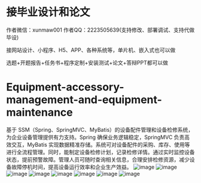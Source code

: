 # 接毕业设计和论文
作者微信：xunmaw001  作者QQ：2223505639(支持修改、部署调试、支持代做毕设)

接网站设计、小程序、H5、APP、各种系统等，单片机、嵌入式也可以做

选题+开题报告+任务书+程序定制+安装测试+论文+答辩PPT都可以做
# Equipment-accessory-management-and-equipment-maintenance
基于 SSM（Spring、SpringMVC、MyBatis）的设备配件管理和设备检修系统，为企业设备管理提供有力支持。Spring 确保业务逻辑稳定，SpringMVC 负责高效交互，MyBatis 实现数据精准存储。系统可对设备配件的采购、库存、使用等进行全流程管理。同时，能制定设备检修计划，记录检修详情。通过实时监控设备状态，提前预警故障。管理人员可随时查询相关信息，合理安排检修资源，减少设备故障停机时间，提高设备运行效率和企业生产效益。 
![image](https://github.com/user-attachments/assets/d66a6884-6573-4db9-b5dc-568a2c6ff10a)
![image](https://github.com/user-attachments/assets/5a7af8b2-bcc2-41e4-91e5-d9acf705c236)
![image](https://github.com/user-attachments/assets/46538dff-d8bc-4b39-97b8-5b22a406f161)
![image](https://github.com/user-attachments/assets/3736feff-99ff-41c3-bc51-9defeb0a4a0a)
![image](https://github.com/user-attachments/assets/ac58ebd6-8f2b-4822-ba8a-336fe86cded4)
![image](https://github.com/user-attachments/assets/6267fdec-054f-4a91-92a7-182c7c00bd7c)
![image](https://github.com/user-attachments/assets/07d3540c-410a-4345-8501-78aebb5243ea)
![image](https://github.com/user-attachments/assets/c868fe3e-84a5-458a-9dc1-d5bca2941ff1)
